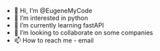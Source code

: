 - 👋 Hi, I’m @EugeneMyCode
- 👀 I’m interested in python
- 🌱 I’m currently learning fastAPI
- 💞️ I’m looking to collaborate on some companies
- 📫 How to reach me - email

<!---
EugeneMyCode/EugeneMyCode is a ✨ special ✨ repository because its `README.md` (this file) appears on your GitHub profile.
You can click the Preview link to take a look at your changes.
--->
